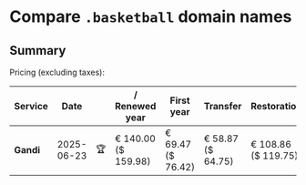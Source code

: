 # Compare `.basketball` domain names

## Summary

Pricing (excluding taxes):

| Service | Date |  | / Renewed year | First year | Transfer | Restoration |
|--|--|--|--|--|--|--|
| **Gandi** | 2025-06-23 | 🏆 | € 140.00<br>($ 159.98) | € 69.47<br>($ 76.42) | € 58.87<br>($ 64.75) | € 108.86<br>($ 119.75) |
